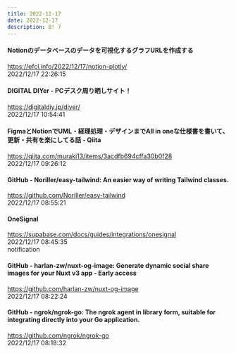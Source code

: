 ```yaml
---
title: 2022-12-17
date: 2022-12-17
description: B! 7
---
```


#### Notionのデータベースのデータを可視化するグラフURLを作成する
https://efcl.info/2022/12/17/notion-plotly/<br>
2022/12/17 22:26:15<br>


#### DIGITAL DIYer - PCデスク周り晒しサイト！
https://digitaldiy.jp/diyer/<br>
2022/12/17 10:54:41<br>


#### FigmaとNotionでUML・経理処理・デザインまでAll in oneな仕様書を書いて、更新・共有を楽にしてる話 - Qiita
https://qiita.com/muraki13/items/3acdfb694cffa30b0f28<br>
2022/12/17 09:26:12<br>


#### GitHub - Noriller/easy-tailwind: An easier way of writing Tailwind classes.
https://github.com/Noriller/easy-tailwind<br>
2022/12/17 08:55:21<br>


#### OneSignal
https://supabase.com/docs/guides/integrations/onesignal<br>
2022/12/17 08:45:35<br>
notification


#### GitHub - harlan-zw/nuxt-og-image: Generate dynamic social share images for your Nuxt v3 app - Early access
https://github.com/harlan-zw/nuxt-og-image<br>
2022/12/17 08:22:24<br>


#### GitHub - ngrok/ngrok-go: The ngrok agent in library form, suitable for integrating directly into your Go application.
https://github.com/ngrok/ngrok-go<br>
2022/12/17 08:18:32<br>



